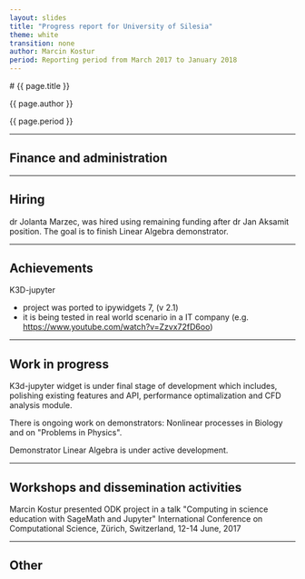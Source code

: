 ```yaml
---
layout: slides
title: "Progress report for University of Silesia"
theme: white
transition: none
author: Marcin Kostur
period: Reporting period from March 2017 to January 2018
---
```


<section data-markdown data-separator="^---\n" data-separator-vertical="^--\n">
# {{ page.title }}

{{ page.author }}


{{ page.period }}

---

## Finance and administration



---
## Hiring

dr Jolanta Marzec, was hired using remaining funding after dr Jan Aksamit position. The goal is to finish Linear Algebra demonstrator.

---
## Achievements

K3D-jupyter 
 - project was ported to ipywidgets 7, (v 2.1)
 - it is being tested in real world scenario in a IT company (e.g. https://www.youtube.com/watch?v=Zzvx72fD6oo)
 



---
## Work in progress

K3d-jupyter widget is under final stage of development which includes, polishing existing features and API, performance optimalization and CFD analysis module.

There is ongoing work on demonstrators: Nonlinear processes in Biology and on "Problems in Physics".

Demonstrator Linear Algebra is under active development.

---
## Workshops and dissemination activities

Marcin Kostur presented ODK project in a talk "Computing in science education with SageMath and Jupyter" 
International Conference on Computational Science, Zürich, Switzerland,    12-14 June, 2017



---
## Other



</section>
